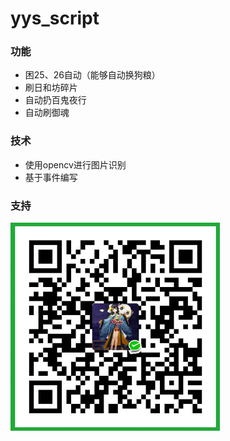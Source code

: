 # yys_script

### 功能
- 困25、26自动（能够自动换狗粮）
- 刷日和坊碎片
- 自动扔百鬼夜行
- 自动刷御魂

### 技术
- 使用opencv进行图片识别
- 基于事件编写

### 支持
<img src="./img/weixin_rc_code.png" width="335px" height="333px"/>

